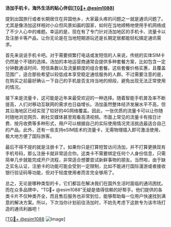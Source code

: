 **汤加手机卡，海外生活的贴心伴侣[[TG💪+ @esim1088](https://t.me/s/esim1088)]**

提到出国旅行或者长期居住在异国他乡，大家最头疼的问题之一就是通讯问题了。尤其是像汤加这样相对小众但风景如画的国家，如何在当地顺畅地使用手机网络成了不少人心中的难题。幸运的是，现在有了专门针对汤加地区的手机卡、流量卡以及注册卡等产品，让你无论是在当地短期游玩还是长期定居都能轻松搞定通讯需求。

首先来说说手机卡吧。对于需要频繁打电话或发短信的人来说，传统的实体SIM卡仍然是个不错的选择。汤加的本地运营商通常会提供多种套餐方案，比如包含一定分钟数通话时间、短信条数以及流量额度的组合套餐。这些套餐价格实惠，且覆盖范围广，适合那些希望以较低成本享受稳定通信服务的人群。不过需要注意的是，在购买之前最好确认一下自己的手机是否支持当地的频段，避免出现无法正常使用的情况。

接下来是流量卡，这可能是近年来最受欢迎的一种选择。随着智能手机普及率不断提高，人们对移动互联网的需求也日益增长。汤加虽然整体经济发展水平不高，但其沿海地区已经实现了较好的4G网络覆盖。因此，一张优质的流量卡可以让你随时随地浏览网页、刷社交媒体甚至观看高清视频。市面上常见的流量卡有按日计费、按月收费等多种形式，用户可以根据自己的实际使用情况灵活挑选最适合自己的产品。此外，还有一些支持eSIM技术的流量卡，无需物理插入即可激活使用，极大地方便了国际旅客。

最后不得不提的就是注册卡了。如果你只是打算短暂访问汤加，并不打算更换现有手机号码，那么注册卡就非常适合你。这类卡不需要绑定任何个人身份信息，只需简单几步就能完成开户流程，非常适合想要尝试新鲜事物的朋友。当然啦，由于缺乏实名认证，注册卡的功能可能会受到一定限制，比如不能进行国际漫游或者接收银行验证码等功能，但对于轻度使用者而言完全够用了。

总之，无论是哪种类型的卡，它们都旨在解决我们在国外生活时面临的通讯困扰。而在众多品牌中，“TG💪+ @esim1088”无疑是值得信赖的好帮手。他们提供的各类卡片不仅种类齐全，而且售后服务也非常到位，能够帮助每一位用户快速找到满意的解决方案。所以，下次当你计划前往汤加时，不妨先考虑下这款专为该市场打造的通讯利器吧！

[[TG💪+ @esim1088](https://t.me/s/esim1088) ![Image](https://i.postimg.cc/4NQfJmqS/Snipaste-2025-05-13-00-14-12.png)]